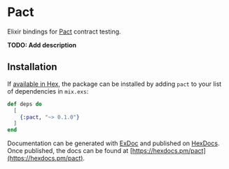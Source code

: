 # Pact

Elixir bindings for [Pact](https://pact.io/) contract testing.

**TODO: Add description**

## Installation

If [available in Hex](https://hex.pm/docs/publish), the package can be installed
by adding `pact` to your list of dependencies in `mix.exs`:

```elixir
def deps do
  [
    {:pact, "~> 0.1.0"}
  ]
end
```

Documentation can be generated with [ExDoc](https://github.com/elixir-lang/ex_doc)
and published on [HexDocs](https://hexdocs.pm). Once published, the docs can
be found at [https://hexdocs.pm/pact](https://hexdocs.pm/pact).
